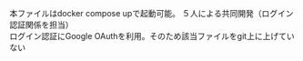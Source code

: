 本ファイルはdocker compose upで起動可能。
５人による共同開発（ログイン認証関係を担当）<br>
ログイン認証にGoogle OAuthを利用。そのため該当ファイルをgit上に上げていない
